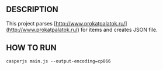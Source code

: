 ## DESCRIPTION

This project parses [http://www.prokatpalatok.ru/](http://www.prokatpalatok.ru/) for items and creates JSON file. 

## HOW TO RUN

```
casperjs main.js --output-encoding=cp866
```
